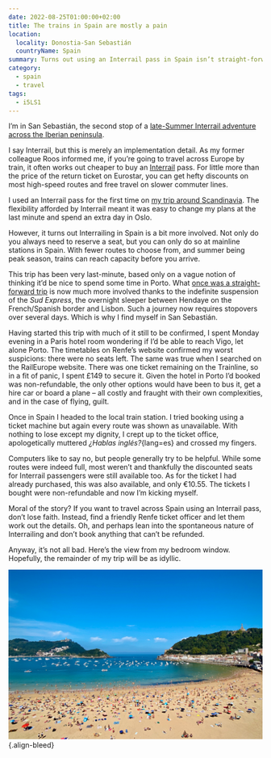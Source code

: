 ```yaml
---
date: 2022-08-25T01:00:00+02:00
title: The trains in Spain are mostly a pain
location:
  locality: Donostia-San Sebastián
  countryName: Spain
summary: Turns out using an Interrail pass in Spain isn’t straight-forward.
category:
  - spain
  - travel
tags:
  - i5LS1
---
```


I’m in San Sebastián, the second stop of a [late-Summer Interrail adventure across the Iberian peninsula][1].

I say Interrail, but this is merely an implementation detail. As my former colleague Roos informed me, if you’re going to travel across Europe by train, it often works out cheaper to buy an [Interrail][2] pass. For little more than the price of the return ticket on Eurostar, you can get hefty discounts on most high-speed routes and free travel on slower commuter lines.

I used an Interrail pass for the first time on [my trip around Scandinavia][3]. The flexibility afforded by Interrail meant it was easy to change my plans at the last minute and spend an extra day in Oslo.

However, it turns out Interrailing in Spain is a bit more involved. Not only do you always need to reserve a seat, but you can only do so at mainline stations in Spain. With fewer routes to choose from, and summer being peak season, trains can reach capacity before you arrive.

This trip has been very last-minute, based only on a vague notion of thinking it’d be nice to spend some time in Porto. What [once was a straight-forward trip][4] is now much more involved thanks to the indefinite suspension of the _Sud Express_, the overnight sleeper between Hendaye on the French/Spanish border and Lisbon. Such a journey now requires stopovers over several days. Which is why I find myself in San Sebastián.

Having started this trip with much of it still to be confirmed, I spent Monday evening in a Paris hotel room wondering if I’d be able to reach Vigo, let alone Porto. The timetables on Renfe’s website confirmed my worst suspicions: there were no seats left. The same was true when I searched on the RailEurope website. There was one ticket remaining on the Trainline, so in a fit of panic, I spent £149 to secure it. Given the hotel in Porto I’d booked was non-refundable, the only other options would have been to bus it, get a hire car or board a plane – all costly and fraught with their own complexities, and in the case of flying, guilt.

Once in Spain I headed to the local train station. I tried booking using a ticket machine but again every route was shown as unavailable. With nothing to lose except my dignity, I crept up to the ticket office, apologetically muttered _¿Hablas inglés?_{lang=es} and crossed my fingers.

Computers like to say no, but people generally try to be helpful. While some routes were indeed full, most weren’t and thankfully the discounted seats for Interrail passengers were still available too. As for the ticket I had already purchased, this was also available, and only €10.55. The tickets I bought were non-refundable and now I’m kicking myself.

Moral of the story? If you want to travel across Spain using an Interrail pass, don’t lose faith. Instead, find a friendly Renfe ticket officer and let them work out the details. Oh, and perhaps lean into the spontaneous nature of Interrailing and don’t book anything that can’t be refunded.

Anyway, it’s not all bad. Here’s the view from my bedroom window. Hopefully, the remainder of my trip will be as idyllic.

![Looking across over a beach and enclosed bay, bathed in bright sunlight.](/media/2022/236/a1/san_sebastian.jpg "La Concha beach and bay, San Sebastián.")
{.align-bleed}

[1]: /2022/234/i1/paris_donostia_vigo_porto_and_madrid/
[2]: https://www.interrail.eu
[3]: /2020/024/i1/hamburg_copenhagen_stockholm_oslo_and_cologne/
[4]: /2019/245/a1/brighton_to_lisbon/
